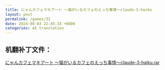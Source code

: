 ```yaml
---
title: にゃんカフェマキアート ～猫がいるカフェのえっち事情～claude-3-haiku
layout: post
permalink: /games/31
date: 2024-08-03 22:45:33 +0800
categories: AI translation
---
```



## 机翻补丁文件：

[にゃんカフェマキアート ～猫がいるカフェのえっち事情～claude-3-haiku.rar](../resources/%E3%81%AB%E3%82%83%E3%82%93%E3%82%AB%E3%83%95%E3%82%A7%E3%83%9E%E3%82%AD%E3%82%A2%E3%83%BC%E3%83%88%20%EF%BD%9E%E7%8C%AB%E3%81%8C%E3%81%84%E3%82%8B%E3%82%AB%E3%83%95%E3%82%A7%E3%81%AE%E3%81%88%E3%81%A3%E3%81%A1%E4%BA%8B%E6%83%85%EF%BD%9Eclaude-3-haiku.rar)

 

